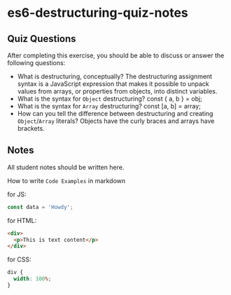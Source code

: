 # es6-destructuring-quiz-notes

## Quiz Questions

After completing this exercise, you should be able to discuss or answer the following questions:

- What is destructuring, conceptually?
  The destructuring assignment syntax is a JavaScript expression that makes it possible to unpack values from arrays, or properties from objects, into distinct variables.
- What is the syntax for `Object` destructuring?
  const { a, b } = obj;
- What is the syntax for `Array` destructuring?
  const [a, b] = array;
- How can you tell the difference between destructuring and creating `Object`/`Array` literals?
  Objects have the curly braces and arrays have brackets.

## Notes

All student notes should be written here.

How to write `Code Examples` in markdown

for JS:

```javascript
const data = 'Howdy';
```

for HTML:

```html
<div>
  <p>This is text content</p>
</div>
```

for CSS:

```css
div {
  width: 100%;
}
```
